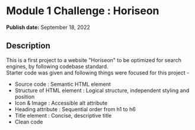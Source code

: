 # Module 1 Challenge : Horiseon
**Publish date:** September 18, 2022

## Description
This is a first project to  a website "Horiseon" to be optimized for search engines, by following codebase standard.<br>
Starter code was given and following things were focused for this project -
* Source code : Semantic HTML element
* Structure of HTML element : Logical structure, independent styling and position
* Icon & Image : Accessible alt attribute
* Heading attribute : Sequential order from h1 to h6
* Title element : Concise, descriptive title
* Clean code

